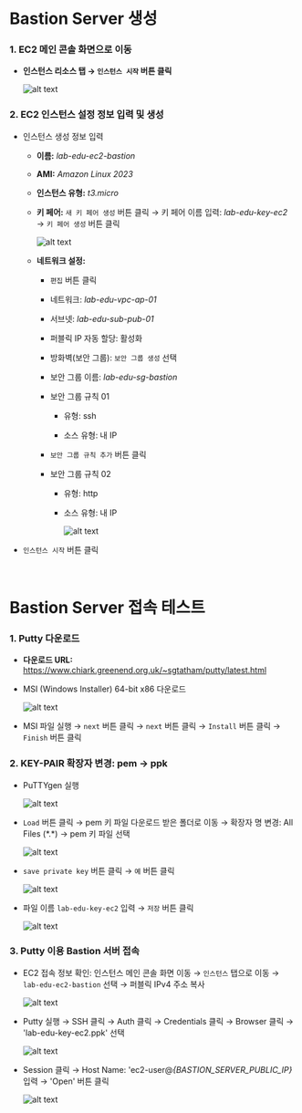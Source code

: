 # Bastion Server 생성

### 1. EC2 메인 콘솔 화면으로 이동

- **인스턴스 리소스 탭 → `인스턴스 시작` 버튼 클릭**

    ![alt text](./img/instance_01.png)

### 2. EC2 인스턴스 설정 정보 입력 및 생성

- 인스턴스 생성 정보 입력

    - **이름:** *lab-edu-ec2-bastion*

    - **AMI:** *Amazon Linux 2023*

    - **인스턴스 유형:** *t3.micro*

    - **키 페어:** `새 키 페어 생성` 버튼 클릭 → 키 페어 이름 입력: *lab-edu-key-ec2* → `키 페어 생성` 버튼 클릭

        ![alt text](./img/instance_02.png)

    - **네트워크 설정:**

        - `편집` 버튼 클릭

        - 네트워크: *lab-edu-vpc-ap-01*

        - 서브넷: *lab-edu-sub-pub-01*

        - 퍼블릭 IP 자동 할당: 활성화

        - 방화벽(보안 그룹): `보안 그룹 생성` 선택

        - 보안 그룹 이름: *lab-edu-sg-bastion*

        - 보안 그룹 규칙 01

            - 유형: ssh

            - 소스 유형: 내 IP

        - `보안 그룹 규칙 추가` 버튼 클릭

        - 보안 그룹 규칙 02

            - 유형: http

            - 소스 유형: 내 IP

                ![alt text](./img/instance_03.png)

- `인스턴스 시작` 버튼 클릭

<br>

# Bastion Server 접속 테스트

### 1. Putty 다운로드

- **다운로드 URL:** https://www.chiark.greenend.org.uk/~sgtatham/putty/latest.html

- MSI (Windows Installer) 64-bit x86 다운로드

    ![alt text](./img/instance_04.png)

- MSI 파일 실행 → `next` 버튼 클릭 → `next` 버튼 클릭 → `Install` 버튼 클릭 → `Finish` 버튼 클릭

### 2. KEY-PAIR 확장자 변경: pem → ppk

- PuTTYgen 실행 

    ![alt text](./img/connection_01.png)

- `Load` 버튼 클릭 → pem 키 파일 다운로드 받은 폴더로 이동 → 확장자 명 변경: All Files (\*.\*) → pem 키 파일 선택

    ![alt text](./img/connection_02.png)

- `save private key` 버튼 클릭 → `예` 버튼 클릭

    ![alt text](./img/connection_03.png)

- 파일 이름 `lab-edu-key-ec2` 입력 → `저장` 버튼 클릭

    ![alt text](./img/connection_04.png)

### 3. Putty 이용 Bastion 서버 접속

- EC2 접속 정보 확인: 인스턴스 메인 콘솔 화면 이동 → `인스턴스` 탭으로 이동 → `lab-edu-ec2-bastion` 선택 → 퍼블릭 IPv4 주소 복사

    ![alt text](./img/connection_05.png)

- Putty 실행 → SSH 클릭 → Auth 클릭 → Credentials 클릭 → Browser 클릭 → 'lab-edu-key-ec2.ppk' 선택

    ![alt text](./img/connection_06.png)

- Session 클릭 → Host Name: 'ec2-user@*{BASTION_SERVER_PUBLIC_IP}* 입력 → 'Open' 버튼 클릭

    ![alt text](./img/connection_07.png)

<br>
